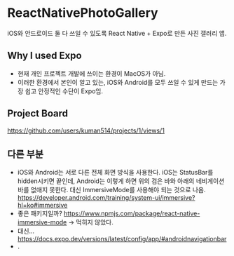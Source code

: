 # ReactNativePhotoGallery
iOS와 안드로이드 둘 다 쓰일 수 있도록 React Native + Expo로 만든 사진 갤러리 앱.

## Why I used Expo
- 현재 개인 프로젝트 개발에 쓰이는 환경이 MacOS가 아님.
- 이러한 환경에서 본인이 알고 있는, iOS와 Android를 모두 쓰일 수 있게 만드는 가장 쉽고 안정적인 수단이 Expo임.

## Project Board
https://github.com/users/kuman514/projects/1/views/1

## 다른 부분
- iOS와 Android는 서로 다른 전체 화면 방식을 사용한다. iOS는 StatusBar를 hidden시키면 끝인데, Android는 이렇게 하면 위의 검은 바와 아래의 네비게이션 바를 없애지 못한다. 대신 ImmersiveMode를 사용해야 되는 것으로 나옴. https://developer.android.com/training/system-ui/immersive?hl=ko#immersive
- 좋은 패키지일까? https://www.npmjs.com/package/react-native-immersive-mode -> 먹히지 않았다.
- 대신... https://docs.expo.dev/versions/latest/config/app/#androidnavigationbar
- .
